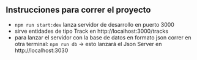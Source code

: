 ## Instrucciones para correr el proyecto

- <code>npm run start:dev</code> lanza servidor de desarrollo en puerto 3000
- sirve entidades de tipo Track en http://localhost:3000/tracks
- para lanzar el servidor con la base de datos en formato json correr en otra terminal: <code>npm run db</code> -> esto lanzará el Json Server en http://localhost:3030
